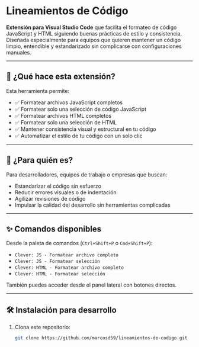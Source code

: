 # Lineamientos de Código

**Extensión para Visual Studio Code** que facilita el formateo de código JavaScript y HTML siguiendo buenas prácticas de estilo y consistencia.
Diseñada especialmente para equipos que quieren mantener un código limpio, entendible y estandarizado sin complicarse con configuraciones manuales.

---

## 🚀 ¿Qué hace esta extensión?

Esta herramienta permite:

- ✅ Formatear archivos JavaScript completos
- ✅ Formatear solo una selección de código JavaScript
- ✅ Formatear archivos HTML completos
- ✅ Formatear solo una selección de HTML
- ✅ Mantener consistencia visual y estructural en tu código
- ✅ Automatizar el estilo de tu código con un solo clic

---

## 🧩 ¿Para quién es?

Para desarrolladores, equipos de trabajo o empresas que buscan:

- Estandarizar el código sin esfuerzo
- Reducir errores visuales o de indentación
- Agilizar revisiones de código
- Impulsar la calidad del desarrollo sin herramientas complicadas

---

## ✨ Comandos disponibles

Desde la paleta de comandos (`Ctrl+Shift+P` o `Cmd+Shift+P`):

- `Clever: JS - Formatear archivo completo`
- `Clever: JS - Formatear selección`
- `Clever: HTML - Formatear archivo completo`
- `Clever: HTML - Formatear selección`

También puedes acceder desde el panel lateral con botones directos.

---

## 🛠️ Instalación para desarrollo

1. Clona este repositorio:

   ```bash
   git clone https://github.com/marcosd59/lineamientos-de-codigo.git
   ```
